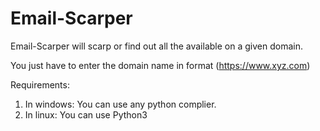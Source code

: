 # Email-Scarper

Email-Scarper will scarp or find out all the available on a given domain.

You just have to enter the domain name in format (https://www.xyz.com) 

Requirements:
1. In windows: You can use any python complier.
2. In linux: You can use Python3
